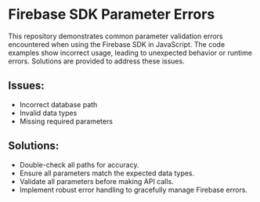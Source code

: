 # Firebase SDK Parameter Errors

This repository demonstrates common parameter validation errors encountered when using the Firebase SDK in JavaScript.  The code examples show incorrect usage, leading to unexpected behavior or runtime errors.  Solutions are provided to address these issues.

## Issues:

- Incorrect database path
- Invalid data types
- Missing required parameters

## Solutions:

- Double-check all paths for accuracy.
- Ensure all parameters match the expected data types.
- Validate all parameters before making API calls.
- Implement robust error handling to gracefully manage Firebase errors.